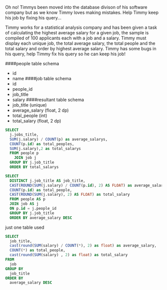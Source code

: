 Oh no! Timmys been moved into the database divison of his software company but as we know Timmy loves making mistakes. Help Timmy keep his job by fixing his query...

Timmy works for a statistical analysis company and has been given a task of calculating the highest average salary for a given job, the sample is compiled of 100 applicants each with a job and a salary. Timmy must display each unique job, the total average salary, the total people and the total salary and order by highest average salary. Timmy has some bugs in his query, help Timmy fix his query so he can keep his job!

####people table schema
* id
* name
####job table schema
* id
* people_id
* job_title
* salary
####resultant table schema
* job_title (unique)
* average_salary (float, 2 dp)
* total_people (int)
* total_salary (float, 2 dp)
```sql
SELECT 
  j.jobs_title,
  SUM(j.salary) / COUNT(p) as average_salarys,
  COUNT(p.id) as total_peoples,
  SUM(j.salary),2 as total_salarys
  FROM people p
    JOIN job j
  GROUP BY j.job_title
  ORDER BY total_salarys
```
```sql
SELECT 
  DISTINCT j.job_title AS job_title,
  CAST(ROUND(SUM(j.salary) / COUNT(p.id), 2) AS FLOAT) as average_salary,
  COUNT(p.id) as total_people,
  CAST(ROUND(SUM(j.salary), 2) AS FLOAT) as total_salary
  FROM people AS p
  JOIN job AS j
  ON p.id = j.people_id
  GROUP BY j.job_title
  ORDER BY average_salary DESC
```
just one table used
```sql
SELECT 
  job_title,
  cast(round(SUM(salary) / COUNT(*), 2) as float) as average_salary,
  COUNT(*) as total_people,
  cast(round(SUM(salary) , 2) as float) as total_salary
FROM
  job
GROUP BY
  job_title
ORDER BY
  average_salary DESC
```
